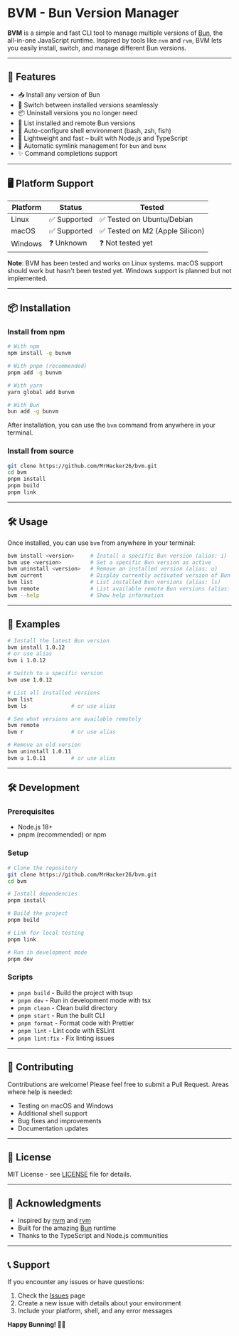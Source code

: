 # BVM - Bun Version Manager

**BVM** is a simple and fast CLI tool to manage multiple versions of [Bun](https://bun.sh), the all-in-one JavaScript runtime. Inspired by tools like `nvm` and `rvm`, BVM lets you easily install, switch, and manage different Bun versions.

---

## 🚀 Features

- 📥 Install any version of Bun
- 🔁 Switch between installed versions seamlessly
- 📦 Uninstall versions you no longer need
- 📃 List installed and remote Bun versions
- 🐚 Auto-configure shell environment (bash, zsh, fish)
- 🧠 Lightweight and fast – built with Node.js and TypeScript
- 🔗 Automatic symlink management for `bun` and `bunx`
- ✨ Command completions support

---

## 🖥️ Platform Support

| Platform | Status | Tested |
|----------|--------|---------|
| Linux    | ✅ Supported | ✅ Tested on Ubuntu/Debian |
| macOS    | ✅ Supported | ✅ Tested on M2 (Apple Silicon) |
| Windows  | ❓ Unknown | ❓ Not tested yet |

**Note**: BVM has been tested and works on Linux systems. macOS support should work but hasn't been tested yet. Windows support is planned but not implemented.

---

## 📦 Installation

### Install from npm

```bash
# With npm
npm install -g bunvm

# With pnpm (recommended)
pnpm add -g bunvm

# With yarn
yarn global add bunvm

# With Bun
bun add -g bunvm
```

After installation, you can use the `bvm` command from anywhere in your terminal.

### Install from source

```bash
git clone https://github.com/MrHacker26/bvm.git
cd bvm
pnpm install
pnpm build
pnpm link
```

---

## 🛠️ Usage

Once installed, you can use `bvm` from anywhere in your terminal:

```bash
bvm install <version>     # Install a specific Bun version (alias: i)
bvm use <version>         # Set a specific Bun version as active
bvm uninstall <version>   # Remove an installed version (alias: u)
bvm current               # Display currently activated version of Bun
bvm list                  # List installed Bun versions (alias: ls)
bvm remote                # List available remote Bun versions (alias: r)
bvm --help                # Show help information
```

---

## 📌 Examples

```bash
# Install the latest Bun version
bvm install 1.0.12
# or use alias
bvm i 1.0.12

# Switch to a specific version
bvm use 1.0.12

# List all installed versions
bvm list
bvm ls              # or use alias

# See what versions are available remotely
bvm remote
bvm r               # or use alias

# Remove an old version
bvm uninstall 1.0.11
bvm u 1.0.11        # or use alias
```

---

## 🛠️ Development

### Prerequisites

- Node.js 18+
- pnpm (recommended) or npm

### Setup

```bash
# Clone the repository
git clone https://github.com/MrHacker26/bvm.git
cd bvm

# Install dependencies
pnpm install

# Build the project
pnpm build

# Link for local testing
pnpm link

# Run in development mode
pnpm dev
```

### Scripts

- `pnpm build` - Build the project with tsup
- `pnpm dev` - Run in development mode with tsx
- `pnpm clean` - Clean build directory
- `pnpm start` - Run the built CLI
- `pnpm format` - Format code with Prettier
- `pnpm lint` - Lint code with ESLint
- `pnpm lint:fix` - Fix linting issues

---

## 🤝 Contributing

Contributions are welcome! Please feel free to submit a Pull Request. Areas where help is needed:

- Testing on macOS and Windows
- Additional shell support
- Bug fixes and improvements
- Documentation updates

---

## 📄 License

MIT License - see [LICENSE](LICENSE) file for details.

---

## 🙏 Acknowledgments

- Inspired by [nvm](https://github.com/nvm-sh/nvm) and [rvm](https://rvm.io/)
- Built for the amazing [Bun](https://bun.sh) runtime
- Thanks to the TypeScript and Node.js communities

---

## 📞 Support

If you encounter any issues or have questions:

1. Check the [Issues](https://github.com/MrHacker26/bvm/issues) page
2. Create a new issue with details about your environment
3. Include your platform, shell, and any error messages

**Happy Bunning! 🥖✨**
